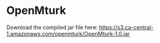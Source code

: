 # OpenMturk

Download the compiled jar file here: https://s3.ca-central-1.amazonaws.com/openmturk/OpenMturk-1.0.jar
